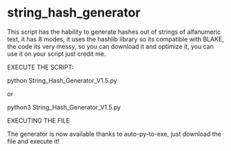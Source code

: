 # string_hash_generator
This script has the hability to generate hashes out of strings of alfanumeric text, it has 8 modes, it uses the hashlib library so its compatible with BLAKE, the code its very messy, so you can download it and  optimize it, you can use it on your script just credit me.


EXECUTE THE SCRIPT:


python String_Hash_Generator_V1.5.py

or

python3 String_Hash_Generator_V1.5.py

EXECUTING THE FILE

The generator is now available thanks to auto-py-to-exe, just download the file and execute it!


